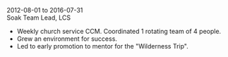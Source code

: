 2012-08-01 to 2016-07-31  
Soak Team Lead, LCS

- Weekly church service CCM. Coordinated 1 rotating team of 4 people.
- Grew an environment for success.
- Led to early promotion to mentor for the "Wilderness Trip".

